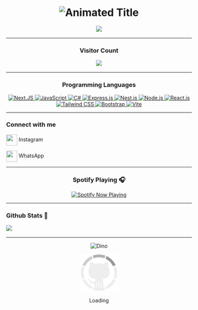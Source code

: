  <h1 align="center">
    <img src="https://readme-typing-svg.herokuapp.com?font=Press+Start+2P&size=40&center=true&vCenter=true&color=000FFF&random=false&width=400&height=80&duration=3000&lines=WELCOME!" alt="Animated Title" />
 </h1>

<p align="center">
  <img src="https://i.pinimg.com/736x/17/b3/ca/17b3cabbdc00360a9675a94b39df98ec.jpg" width="400" />
</p>

------



 <h3 align="center">Visitor Count </h3>
 <p align="center"><img src="https://profile-counter.glitch.me/mhmmdyusufsiraj/count.svg" />
 </p>
 
------



  <h3 align="center">Programming Languages </h3>
  <p align="center">
  <a href="https://skillicons.dev">
    <img src="https://skillicons.dev/icons?i=git,kubernetes,docker,c,vim,babel,bootstrap,cpp,css,dart,figma,flask,flutter,nextjs" alt="Next.JS" />
  </a>
    <a href="https://developer.mozilla.org/en-US/docs/Web/JavaScript" target="_blank" rel="noreferrer">
      <img src="https://skillicons.dev/icons?i=js" alt="JavaScript"/>
    </a>
    <a href="https://www.w3schools.com/cs/index.php" target="_blank" rel="noreferrer">
      <img src="https://skillicons.dev/icons?i=cs" alt="C#"/>
    </a>
    <a href="https://expressjs.com/" target="_blank" rel="noreferrer">
      <img src="https://skillicons.dev/icons?i=express" alt="Express.js"/>
    </a>
    <a href="https://expressjs.com/" target="_blank" rel="noreferrer">
      <img src="https://skillicons.dev/icons?i=nest" alt="Nest.js"/>
    </a>
    <a href="https://nodejs.org/" target="_blank" rel="noreferrer">
      <img src="https://skillicons.dev/icons?i=nodejs" alt="Node.js"/>
    </a>
    <a href="https://reactjs.org/" target="_blank" rel="noreferrer">
      <img src="https://skillicons.dev/icons?i=react" alt="React.js"/>
    </a>
    <a href="https://tailwindcss.com/" target="_blank" rel="noreferrer">
      <img src="https://skillicons.dev/icons?i=tailwind" alt="Tailwind CSS"/>
    </a>
    <a href="https://getbootstrap.com/" target="_blank" rel="noreferrer">
      <img src="https://skillicons.dev/icons?i=bootstrap" alt="Bootstrap"/>
    </a>
    <a href="https://vitejs.dev/" target="_blank" rel="noreferrer">
      <img src="https://skillicons.dev/icons?i=vite" alt="Vite"/>
    </a>
  </p>
    

    
------



<h3 align="left">Connect with me</h3>
<p align="left"><a href="https://instagram.com/muhys_" target="blank"><img align="center"src="https://upload.wikimedia.org/wikipedia/commons/e/e7/Instagram_logo_2016.svg" height="30" width="30" /></a> Instagram
<p align="left"><a href="https://Wa.me/6285796430430" target="blank"><img align="center" src="https://upload.wikimedia.org/wikipedia/commons/1/19/WhatsApp_logo-color-vertical.svg" height="30" width="30" /></a> WhatsApp
</p>


------



<h3 align="center">Spotify Playing 🎧 </h3>

<p align="center">
  <a href="https://open.spotify.com/user/31uqewjaqkuyydytvgk6omsnm62y" target="_blank"><img src="https://now-playing-on-spotify.vercel.app/api/spotify" alt="Spotify Now Playing" width="350"/></a>
</p>



------



<h3 align="left">Github Stats 🚀 </h3>
 <a href="https://github.com/mhmmdyusufsiraj"><img src="https://github-readme-stats.vercel.app/api?username=mhmmdyusufsiraj&show_icons=true&theme=radical"></a>
 </a>

    
------


<p align="center">
  <img src="https://github.com/sourabmaity/sourabmaity/blob/main/dino.gif" alt="Dino"/>
</p>

  <div align=center>
        <img src="https://raw.githubusercontent.com/AhmedFathyDev/AhmedFathyDev/main/GitHub.gif" alt="GitHub Octocat Logo" height="100">
        <p>Loading</p>
  </div>
